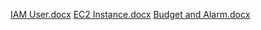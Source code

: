 
[IAM User.docx](https://github.com/SowmyaRaji2349/cloud-computing-internship/files/11983492/IAM.User.docx)
[EC2 Instance.docx](https://github.com/SowmyaRaji2349/cloud-computing-internship/files/11983497/EC2.Instance.docx)
[Budget and Alarm.docx](https://github.com/SowmyaRaji2349/cloud-computing-internship/files/11983498/Budget.and.Alarm.docx)
